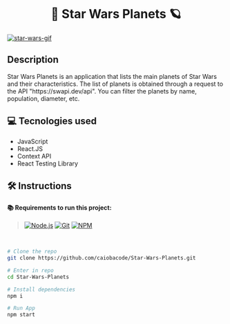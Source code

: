 <h1 align="center">🌟  Star Wars Planets  🪐</h1>

<a href="https://star-wars-planets-drab.vercel.app" target="_blank"><img alt="star-wars-gif" src="./readme.gif"></a>

## Description
<p>Star Wars Planets is an application that lists the main planets of Star Wars and their characteristics. The list of planets is obtained through a request to the API "https://swapi.dev/api". You can filter the planets by name, population, diameter, etc.</p>

## 💻 Tecnologies used

- JavaScript
- React.JS
- Context API
- React Testing Library

## 🛠️ Instructions
#### 📚 Requirements to run this project:
> [![Node.js][Node.js]][Node.js-url]
[![Git][Git]][Git-url]
[![NPM][NPM]][NPM-url]

<br>


```bash
# Clone the repo
git clone https://github.com/caiobacode/Star-Wars-Planets.git

# Enter in repo
cd Star-Wars-Planets

# Install dependencies
npm i

# Run App
npm start
```

[Node.js]: https://img.shields.io/badge/-Node.js-80BC02?style=for-the-badge&logo=node.js&logoColor=black
[Node.js-url]: https://nodejs.org/en
[Git]: https://img.shields.io/badge/Git-F05033?style=for-the-badge&logo=git&logoColor=white
[Git-url]: https://git-scm.com
[NPM]: https://img.shields.io/badge/NPM-CC3534?style=for-the-badge&logo=npm&logoColor=white
[NPM-url]: https://www.npmjs.com
